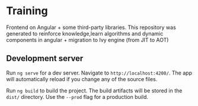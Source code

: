 # Training

Frontend on Angular + some third-party libraries. This repository was generated to reinforce knowledge,learn algorithms and dynamic components in angular + migration to Ivy engine (from JIT to AOT)

## Development server

Run `ng serve` for a dev server. Navigate to `http://localhost:4200/`. The app will automatically reload if you change any of the source files.

Run `ng build` to build the project. The build artifacts will be stored in the `dist/` directory. Use the `--prod` flag for a production build.
